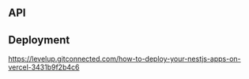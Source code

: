 ## API

## Deployment

https://levelup.gitconnected.com/how-to-deploy-your-nestjs-apps-on-vercel-3431b9f2b4c6
